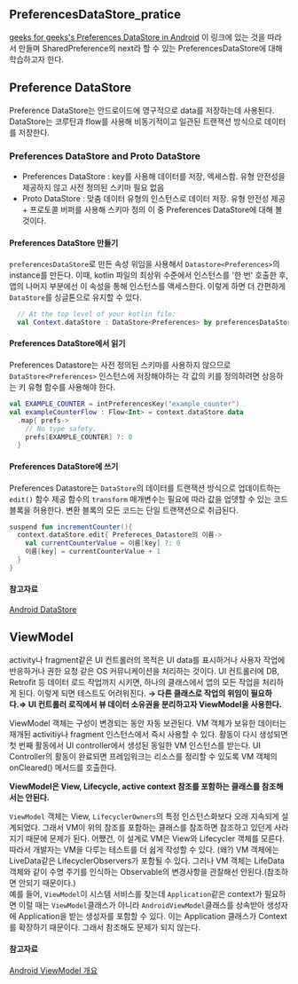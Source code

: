 ## PreferencesDataStore_pratice
[geeks for geeks's Preferences DataStore in Android](https://www.geeksforgeeks.org/preferences-datastore-in-android/) 이 링크에 있는 것을 따라서 만들며 SharedPreference의 next라 할 수 있는 PreferencesDataStore에 대해 학습하고자 한다.

## Preference DataStore
Preference DataStore는 안드로이드에 영구적으로 data를 저장하는데 사용된다. DataStore는 코루틴과 flow를 사용해 비동기적이고 일관된 트랜잭션 방식으로 데이터를 저장한다.<br>

### Preferences DataStore and Proto DataStore
- Preferences DataStore : key를 사용해 데이터를 저장, 엑세스함. 유형 안전성을 제공하지 않고 사전 정의된 스키마 필요 없음
- Proto DataStore : 맞춤 데이터 유형의 인스턴스로 데이터 저장. 유형 안전성 제공 + 프로토콜 버퍼를 사용해 스키마 정의
이 중 Preferences DataStore에 대해 볼 것이다.

#### Preferences DataStore 만들기
`preferencesDataStore`로 만든 속성 위임을 사용해서 `Datastore<Preferences>`의 instance를 만든다. 이때, kotlin 파일의 최상위 수준에서 인스턴스를 '한 번' 호출한 후, 앱의 나머지 부분에선 이 속성을 통해 인스턴스를 액세스한다.
이렇게 하면 더 간편하게 `DataStore`를 싱글톤으로 유지할 수 있다.
```kotlin
  // At the top level of your kotlin file:
  val Context.dataStore : DataStore<Preferences> by preferencesDataStore(name="Preferences Datastore의 이름")
```
#### Preferences DataStore에서 읽기
Preferences Datastore는 사전 정의된 스키마를 사용하지 않으므로 `DataStore<Preferences>` 인스턴스에 저장해야하는 각 값의 키를 정의하려면 상응하는 키 유형 함수를 사용해야 한다.
```kotlin
val EXAMPLE_COUNTER = intPreferencesKey("example_counter")
val exampleCounterFlow : Flow<Int> = context.dataStore.data
  .map{ prefs->
    // No type safety.
    prefs[EXAMPLE_COUNTER] ?: 0
  }
```
#### Preferences DataStore에 쓰기
Preferences Datastore는 `DataStore`의 데이터를 트랜잭션 방식으로 업데이트하는 `edit()` 함수 제공 함수의 `transform` 매개변수는 필요에 따라 값을 업뎃할 수 있는 코드 블록을 허용한다. 변환 블록의 모든 코드는 단일 트랜잭션으로 취급된다.
```kotlin
suspend fun incrementCounter(){
  context.dataStore.edit{ Prefereces_Datastore의 이름->
    val currentCounterValue = 이름[key] ?: 0
    이름[key] = currentCounterValue + 1
  } 
}
```
#### 참고자료
[Android DataStore](https://developer.android.com/topic/libraries/architecture/datastore?hl=ko)

## ViewModel
activity나 fragment같은 UI 컨트롤러의 목적은 UI data를 표시하거나 사용자 작업에 반응하거나 권한 요청 같은 OS 커뮤니케이션을 처리하는 것이다.
UI 컨트롤러에 DB, Retrofit 등 데이터 로드 작업까지 시키면, 하나의 클래스에서 앱의 모든 작업을 처리하게 된다. 이렇게 되면 테스트도 어려워진다. 
<b>→ 다른 클래스로 작업의 위임이 필요하다.⇒ UI 컨트롤러 로직에서 뷰 데이터 소유권을 분리하고자 ViewModel을 사용한다.</b><br>

ViewModel 객체는 구성이 변경되는 동안 자동 보관된다. VM 객체가 보유한 데이터는 재개된 activitiy나 fragment 인스턴스에서 즉시 사용할 수 있다.
활동이 다시 생성되면 첫 번째 활동에서 UI controller에서 생성된 동일한 VM 인스턴스를 받는다. UI Controller의 활동이 완료되면 프레임워크는 리소스를 정리할 수 있도록 VM 객체의 onCleared() 메서드를 호출한다.<br>

<b>ViewModel은 View, Lifecycle, active context 참조를 포함하는 클래스를 참조해서는 안된다.</b><br>

`ViewModel` 객체는 View, `LifecyclerOwners`의 특정 인스턴스화보다 오래 지속되게 설계되었다. 그래서 VM이 위의 참조를 포함하는 클래스를 참조하면 참조하고 있던게 사라지기 때문에 문제가 된다. 어쨌건, 이 설계로 VM은 View와 Lifecycler 객체를 모른다. 따라서 개발자는 VM을 다루는 테스트를 더 쉽게 작성할 수 있다. (왜?) VM 객체에는 LiveData같은 LifecyclerObservers가 포함될 수 있다. 그러나 VM 객체는 LifeData 객체와 같이 수명 주기를 인식하는 Observable의 변경사항을 관찰해선 안된다.(참조하면 안되기 때문이다.)<br>
예를 들어, `ViewModel`이 시스템 서비스를 찾는데 `Application`같은 context가 필요하면 이럴 때는 `ViewModel`클래스가 아니라 `AndroidViewModel`클래스를 상속받아 생성자에 Application을 받는 생성자를 포함할 수 있다. 이는 Application 클래스가 Context를 확장하기 때문이다. 그래서 참조해도 문제가 되지 않는다.

#### 참고자료
[Android ViewModel 개요](https://developer.android.com/topic/libraries/architecture/viewmodel?hl=ko)


